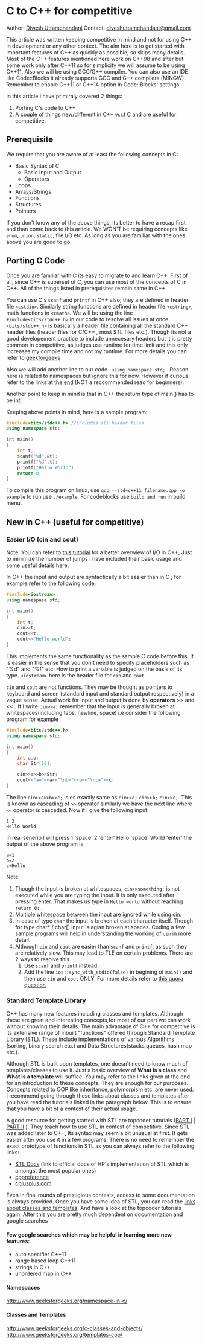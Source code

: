 # C to C++ for competitive

Author: [Divesh Uttamchandani](https://github.com/diveshuttam)
Contact: diveshuttamchandani@gmail.com

This article was written keeping competitive in mind and not for using C++ in development or any other context.
The aim here is to get started with important features of C++ as quickly as possible, so skips many details.
Most of the C++ features mentioned here work on C++98 and after but some work only after C++11 so for simplicity we will assume to be using C++11.
Also we will be using GCC/G++ compiler.
You can also use an IDE like Code::Blocks it already supports GCC and G++ compilers (MINGW).
Remember to enable C++11 or C++14 option in Code::Blocks' settings.

In this article I have primiraly covered 2 things:
1) Porting C's code to C++
2) A couple of things new/different in C++ w.r.t C and are useful for competitive.

## Prerequisite

We require that you are aware of at least the following concepts in C:

* Basic Syntax of C
    * Basic Input and Output
    * Operators
* Loops
* Arrays/Strings
* Functions
* Structures
* Pointers

If you don't know any of the above things, its better to have a recap first and than come back to this article.
We WON'T be requiring concepts like `enum`, `union`, `static`, file I/O etc.
As long as you are familiar with the ones above you are good to go.

## Porting C Code

Once you are familiar with C its easy to migrate to and learn C++.
First of all, since C++ is superset of C, you can use most of the concepts of C in C++.
All of the things listed in prerequisites remain same in C++.

You can use C's `scanf` and `printf` in C++ also; they are defined in header file `<cstdio>`.
Similarly string functions are defined in header file `<cstring>`, math functions in `<cmath>`.
We will be using the line `#include<bits/stdc++.h>` in our code to resolve all issues at once.
`<bits/stdc++.h>` is basically a header file containing all the standard C++ header files (header files for C/C++ , most STL files etc.).
Though its not a good developement practice to include unnecesary headers but it is pretty common in competitive,
as judges use runtime for time limit and this only increases my compile time and not my runtime.
For more details you can refer to [geekforgeeks](http://www.geeksforgeeks.org/bitsstdc-h-c/)

Also we will add another line to our code- `using namespace std;` .
Reason here is related to namespaces but ignore this for now.
However if curious, refer to the links at the [end](#Namespaces) (NOT a reccommended read for beginners).

Another point to keep in mind is that in C++ the return type of main() has to be int.

Keeping above points in mind, here is a sample program:

```cpp
#include<bits/stdc++.h> //includes all header files
using namespace std;

int main()
{
    int t;
    scanf("%d",&t);
    printf("%d",t);
    printf("Hello World")
    return 0;
}
```
To compile this program on linux, use `gcc --std=c++11 filename.cpp -o example` to run use `./example`.
For codeblocks use `build and run` in build menu.

## New in C++ (useful for competitive)

### Easier I/O (cin and cout)

Note: You can refer to [this tutorial](http://www.cplusplus.com/doc/tutorial/basic_io/) for a better overwiew of I/O in C++,
Just to minimize the number of jumps I have included their basic usage and some useful details here.

In C++ the input and output are syntactically a bit easier than in C ; for example refer to the following code:

```cpp
#include<iostream>
using namespase std;

int main()
{
    int t;
    cin>>t;
    cout<<t;
    cout<<"Hello world";
}
```
This implements the same functionality as the sample C code before this.
It is easier in the sense that you don't need to specify placeholders such as "%d" and "%f" etc.
How to print a variable is judged on the basis of its type.
`<iostream>` here is the header file for `cin` and `cout`.

`cin` and `cout` are not functions.
They may be thought as pointers to keyboard and screen (standard input and standard output respectively) in a vague sense.
Actual work for input and output is done by **operators** >> and << .
If I write `cin>>a;` remember that the input is generally broken at whitespaces(including tabs, newline, space)
i.e consider the following program for example

```cpp
#include<bits/stdc++.h>
using namespace std;

int main()
{
    int a,b;
    char Str[10];

    cin>>a>>b>>Str;
    cout<<"a="<<a<<"\nb="<<b<<"\nc="<<c;
}
```

The line `cin>>a>>b>>c;` is es exactly same as `cin>>a;` `cin>>b;` `cin>>c;`.
This is known as cascading of `>>` operator similarly we have the next line where `<<` operator is cascaded.
Now if I give the following input:

```
1 2
Hello World
```
in real senerio I will press 1 'space' 2 'enter' Hello 'space' World 'enter'
the output of the above program is
```
a=1
b=2
c=Hello
```
Note:
1. Though the input is broken at whitespaces, `cin>>something;` is not executed while you are typing the input. It is only executed after pressing enter.
That makes us type in `Hello world` without reaching `return 0;` .
2. Multiple whitespace between the input are ignored while using cin.
3. In case of type `char` the input is broken at each character itself. Though for type char* / char[] input is agian broken at spaces.
Coding a few sample programs will help in understanding the working of `cin` in more detail.
4. Although `cin` and `cout` are easier than `scanf` and `printf`, as such they are relatively slow. This may lead to TLE on certain problems.
There are 2 ways to resolve this
    1. Use `scanf` and `printf` instead.
    2. Add the line `ios::sync_with_stdio(false)` in begining of `main()` and then use `cin` and `cout` ONLY. For more details refer to [this quora question](https://www.quora.com/Is-cin-cout-slower-than-scanf-printf)


### Standard Template Library
C++ has many new features including classes and templates.
Although these are great and interesting concepts,for most of our part we can work without knowing their details.
The main advantage of C++ for competitive is its extensive range of inbuilt "functions" offered through Standard Template Library (STL).
These include implementations of various Algorithms (sorting, binary search etc.) and Data Structures(stacks,queues, hash map etc.).

Although STL is built upon templates, one doesn't need to know much of templates/classes to use it.
Just a basic overview of __What is a class__ and __What is a template__ will suffice.
You may refer to the links given at the end for an introduction to these concepts. They are enough for our purposes.
Concepts related to OOP like inheritance, polymorpism etc. are never used.
I recommend going through these links about classes and templates after you have read the tutorials linked in the paragraph below.
This is to ensure that you have a bit of a context of their actual usage.

A good resource for getting started with STL are topcoder tutorials
([PART I](https://www.topcoder.com/community/data-science/data-science-tutorials/power-up-c-with-the-standard-template-library-part-1/) |
[PART II](https://www.topcoder.com/community/data-science/data-science-tutorials/power-up-c-with-the-standard-template-library-part-2/) ).
They teach how to use STL in context of competitive.
Since STL was added later to C++, Its syntax may seem a bit unusual at first.
It gets easier after you use it in a few programs.
There is no need to remember the exact prototype of functions in STL as you can always refer to the following links:
* [STL Docs](https://www.sgi.com/tech/stl/) (link to official docs of HP's implementation of STL which is amongst the most popular ones)
* [cppreference](http://en.cppreference.com/w/)
* [cplusplus.com](http://www.cplusplus.com/reference/stl/)

Even in final rounds of prestigious contests, access to some documentation is always provided.
Once you have some idea of STL, you can read the [links about classes and templates](classes-and-templates).
And have a look at the topcoder tutorials again.
After this you are pretty much dependent on documentation and google searches

#### Few google searches which may be helpful in learning more new features:

* auto specifier C++11
* range based loop C++11
* strings in C++
* unordered map in C++

#### Namespaces

http://www.geeksforgeeks.org/namespace-in-c/

#### Classes and Templates

http://www.geeksforgeeks.org/c-classes-and-objects/
http://www.geeksforgeeks.org/templates-cpp/

